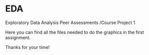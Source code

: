 EDA
===

Exploratory Data Analysis
Peer Assessments /Course Project 1

Here you can find all the files needed to do the graphics in the first assignment.

Thanks for your time!